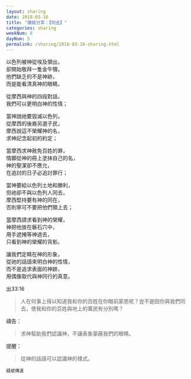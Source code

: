 ```yaml
---
layout: sharing
date: 2018-03-16
title: "讀經分享：【同去】"
categories: sharing
weekNum: 8
dayNum: 5
permalink: /sharing/2018-03-16-sharing.html
---
```


以色列被神從埃及領出，    
卻開始敬拜一隻金牛犢，    
他們缺乏的不是神跡，    
而是能看清真神的眼睛。

從摩西與神的四段對話，    
我們可以更明白神的性情；

當神說祂要毀滅以色列，    
從摩西的後裔另選子民，    
摩西說這不榮耀神的名，    
求神記念起初的約定；

當摩西求神赦免百姓的罪，    
情願從神的冊上塗抹自己的名，    
神的聖潔卻不應允，    
在追討的日子必追討罪行；

當神要給以色列土地和勝利，    
但祂卻不與以色列人同去，    
摩西堅持要有神的同在，    
否則寧可不要把他們領上去；

當摩西請求看到神的榮耀，    
神把他放在磐石穴中，    
用手遮掩等神過去，    
只看到神的榮耀的背影。

讓我們定睛在神的形象，    
從祂的話語來明白神的性情，    
而不是追求表面的神跡，    
用偶像取代與神同行的真意。

出33:16
> 人在何事上得以知道我和你的百姓在你眼前蒙恩呢？豈不是因你與我們同去，使我和你的百姓與地上的萬民有分別嗎？

禱告： 
> 求神幫助我們認識神，不讓表象蒙蔽我們的眼睛。

提醒：
> 從神的話語可以認識神的樣式。

`錢斌傳道`
